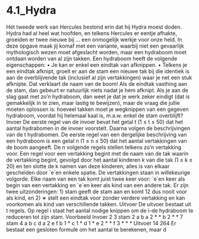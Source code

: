# 4.1_Hydra
Het tweede werk van Hercules bestond erin dat hij Hydra moest doden. Hydra had al heel wat hoofden, en telkens Hercules er eentje afhakte, groeiden er twee nieuwe bij ... een onmogelijk werkje voor onze held. In deze opgave maak jij komaf met een variante, waarbij niet een gevaarlijk mythologisch wezen moet afgeslacht worden, maar een hydraboom moet ontdaan worden van al zijn takken. Een hydraboom heeft de volgende eigenschappen: • Je kan er enkel een eindtak van afknippen. • Telkens je een eindtak afknipt, groeit er aan de stam een nieuwe tak bij die identiek is aan de overblijvende tak (inclusief al zijn vertakkingen) waar je net een stuk afknipte. Dat verklaart de naam van de boom! Als de eindtak vasthing aan de stam, dan gebeurt er natuurlijk niets nadat je hem afknipt.
Als je aan de slag gaat met zo’n hydraboom, dan weet je dat je werk zeker eindigt (dat is gemakkelijk in te zien, maar lastig te bewijzen), maar de vraag die jullie moeten oplossen is: hoeveel takken moet je wegknippen van een gegeven hydraboom, voordat hij helemaal kaal is, m.a.w. enkel de stam overblijft?
Invoer De eerste regel van de invoer bevat het getal t (1 ≤ t ≤ 50) dat het aantal hydrabomen in de invoer voorstelt. Daarna volgen de beschrijvingen van de t hydrabomen. De eerste regel van een dergelijke beschrijving van een hydraboom is een getal n (1 ≤ n ≤ 50) dat het aantal vertakkingen van de boom aangeeft. De n volgende regels stellen telkens zo’n vertakking voor. Een regel voor een vertakking begint met de naam van de tak waarin de vertakking begint, gevolgd door het aantal kinderen k van die tak (1 ≤ k ≤ 20) en ten slotte de k namen van deze kinderen; alles is van elkaar gescheiden door ´e´en enkele spatie. De vertakkingen staan in willekeurige volgorde. Elke naam van een tak komt juist twee keer voor: ´e´en keer als begin van een vertakking en ´e´en keer als kind van een andere tak. Er zijn twee uitzonderingen: 1) stam geeft de stam aan en komt
12
dus nooit voor als kind, en 2) ∗ stelt een eindtak voor zonder verdere vertakking en kan voorkomen als kind van verschillende takken.
Uitvoer De uitvoer bestaat uit t regels. Op regel i staat het aantal nodige knippen om de i-de hydraboom te reduceren tot zijn stam.
Voorbeeld Invoer
2 3 stam 2 a b a 2 * * b 2 * * 7 stam 4 a b c d a 2 e f b 1 * c 1 * d 1 * e 2 * * f 3 * * *
Uitvoer
14 264
Er bestaat een gesloten formule om het aantal te berekenen, maar d
